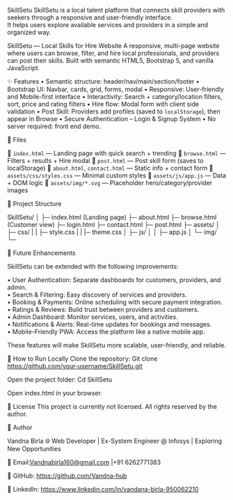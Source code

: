 SkillSetu 
SkillSetu is a local talent platform that connects skill providers with seekers through a responsive and user-friendly interface.  
It helps users explore available services and providers in a simple and organized way.

SkillSetu — Local Skills for Hire Website 
A responsive, multi-page website where users can browse, filter, and hire local professionals, and providers can post their skills. Built with semantic HTML5, Bootstrap 5, and vanilla JavaScript.

✨ Features
•	Semantic structure: header/nav/main/section/footer
•	Bootstrap UI: Navbar, cards, grid, forms, modal
•	Responsive: User-friendly and Mobile-first interface
•	Interactivity: Search + category/location filters, sort, price and rating filters
•	Hire flow: Modal form with client side validation
•	Post Skill: Providers add profiles (saved to `localStorage`), then appear in Browse
•	Secure Authentication – Login & Signup System
•	No server required:  front end demo.

📂 Files

	`index.html` — Landing page with quick search + trending
	`browse.html` — Filters + results + Hire modal
	`post.html` — Post skill form (saves to localStorage)
	`about.html`, `contact.html` — Static info + contact form
	`assets/css/styles.css` — Minimal custom styles
	`assets/js/app.js` — Data + DOM logic
	`assets/img/*.svg` — Placeholder hero/category/provider images

📂 Project Structure

SkillSetu/
│
├─ index.html          (Landing page)
├─ about.html
├─ browse.html         (Customer view)
├─ login.html
├─ contact.html
├─ post.html
├─ assets/
│   ├─ css/
|   |    ├─ style.css
|   |    |─ theme.css
│   ├─ js/
│   │   ├─ app.js
│   └─ img/
└─ 

🚀 Future Enhancements

SkillSetu can be extended with the following improvements:

•	User Authentication: Separate dashboards for customers, providers, and admin.  
•	Search & Filtering: Easy discovery of services and providers.  
•	Booking & Payments: Online scheduling with secure payment integration.  
•	Ratings & Reviews: Build trust between providers and customers.  
•	Admin Dashboard: Monitor services, users, and activities.  
•	Notifications & Alerts: Real-time updates for bookings and messages.  
•	Mobile-Friendly PWA: Access the platform like a native mobile app.  

These features will make SkillSetu more scalable, user-friendly, and reliable.


🚀 How to Run Locally
Clone the repository:
Git clone https://github.com/your-username/SkillSetu.git

Open the project folder:
Cd SkillSetu

Open index.html in your browser.

📄 License
This project is currently not licensed. All rights reserved by the author.

👩 Author

Vandna Birla
🌐 Web Developer | Ex-System Engineer @ Infosys | Exploring New Opportunities

📧 Email:Vandnabirla160@gmail.com |+91 6262771383

📌 GitHub:  https://github.com/Vandna-hub

📌 LinkedIn: https://www.linkedin.com/in/vandana-birla-950062210
